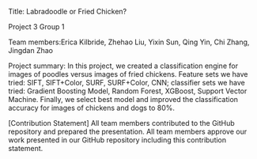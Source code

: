Title: Labradoodle or Fried Chicken?

Project 3 Group 1

Team members:Erica Kilbride, Zhehao Liu, Yixin Sun, Qing Yin, Chi Zhang, Jingdan Zhao

Project summary: In this project, we created a classification engine for images of poodles versus images of fried chickens. Feature sets we have tried: SIFT, SIFT+Color, SURF, SURF+Color, CNN; classifier sets we have tried: Gradient Boosting Model, Random Forest, XGBoost, Support Vector Machine. Finally, we select best model and improved the classification accuracy for images of chickens and dogs to 80%.

[Contribution Statement] All team members contributed to the GitHub repository and prepared the presentation. All team members approve our work presented in our GitHub repository including this contribution statement.
